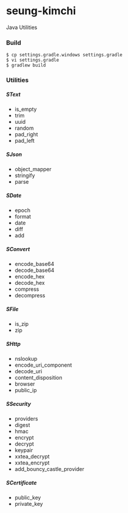# seung-kimchi
Java Utilities

### Build

```
$ cp settings.gradle.windows settings.gradle
$ vi settings.gradle
$ gradlew build
```

### Utilities

##### SText

- is_empty
- trim
- uuid
- random
- pad_right
- pad_left

##### SJson

- object_mapper
- stringify
- parse

##### SDate

- epoch
- format
- date
- diff
- add

##### SConvert

- encode_base64
- decode_base64
- encode_hex
- decode_hex
- compress
- decompress

##### SFile

- is_zip
- zip

##### SHttp

- nslookup
- encode_uri_component
- decode_uri
- content_disposition
- browser
- public_ip

##### SSecurity

- providers
- digest
- hmac
- encrypt
- decrypt
- keypair
- xxtea_decrypt
- xxtea_encrypt
- add_bouncy_castle_provider

##### SCertificate

- public_key
- private_key
